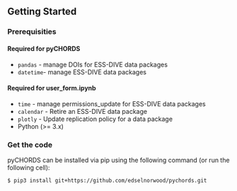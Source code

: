 ## Getting Started

### Prerequisities
#### Required for **pyCHORDS**
* `pandas` - manage DOIs for ESS-DIVE data packages
* `datetime`- manage ESS-DIVE data packages
#### Required for **user_form.ipynb**
* `time` - manage permissions_update for ESS-DIVE data packages
* `calendar` - Retire an ESS-DIVE data package 
* `plotly` - Update replication policy for a data package
* Python (>= 3.x)

### Get the code

pyCHORDS can be installed via pip using the following command (or run the following cell):

    $ pip3 install git+https://github.com/edselnorwood/pychords.git
